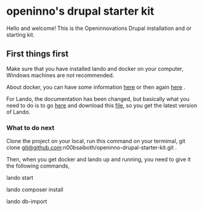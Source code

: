 # openinno's drupal starter kit
Hello and welcome! This is the Openinnovations Drupal installation and or starting kit.

## First things first
Make sure that you have installed lando and docker on your computer, Windows machines are not recommended.

About docker, you can have some information [here](https://docs.docker.com/engine/install/) or then again [here](https://docs.docker.com/engine/install/debian/) .

For Lando, the documentation has been changed, but basically what you need to do is to go [here](https://github.com/lando/lando/releases) and download this [file](https://github.com/lando/lando/releases/download/v3.21.0-beta.11/lando-x64-v3.21.0-beta.11.deb), so you get the latest version of Lando. 

### What to do next
Clone the project on your local, run this command on your termimal, git clone git@github.com:n00bsaiboth/openinno-drupal-starter-kit.git . 

Then, when you get docker and lando up and running, you need to give it the following commands, 

lando start

lando composer install

lando db-import <from the sql folder>

